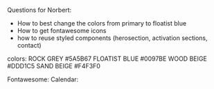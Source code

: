 Questions for Norbert:

- How to best change the colors from primary to floatist blue
- How to get fontawesome icons
- how to reuse styled components (herosection, activation sections, contact)


colors:
ROCK GREY #5A5B67
FLOATIST BLUE #0097BE
WOOD BEIGE #DDD1C5
SAND BEIGE #F4F3F0



Fontawesome:
Calendar: 
<i class="fa-solid fa-calendar-lines"></i>

<i class="fa-solid fa-wrench"></i>
<i class="fa-solid fa-mobile-notch"></i>
<i class="fa-solid fa-file-certificate"></i>
<i class="fa-solid fa-file-chart-column"></i>


<i class="fa-solid fa-arrow-right"></i>



<i class="fa-solid fa-laptop-mobile"></i>
